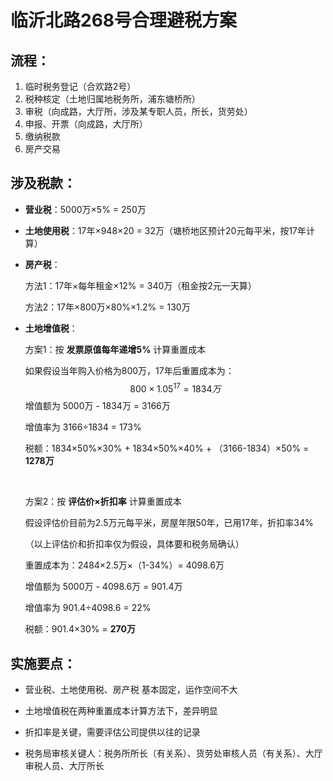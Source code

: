 # 临沂北路268号合理避税方案

## 流程：

1. 临时税务登记（合欢路2号）
2. 税种核定（土地归属地税务所，浦东塘桥所）
3. 审税（向成路，大厅所，涉及某专职人员，所长，货劳处）
4. 申报、开票（向成路，大厅所）
5. 缴纳税款
6. 房产交易

## 涉及税款：

- **营业税**：5000万×5% = 250万

- **土地使用税**：17年×948×20 = 32万（塘桥地区预计20元每平米，按17年计算）

- **房产税**：

  方法1：17年×每年租金×12% = 340万（租金按2元一天算）

  方法2：17年×800万×80%×1.2% = 130万

- **土地增值税**：

  方案1：按 **发票原值每年递增5%** 计算重置成本

  如果假设当年购入价格为800万，17年后重置成本为：
  $$
  800×1.05 ^{17} = 1834万
  $$
  增值额为 5000万 - 1834万 = 3166万

  增值率为 3166÷1834 = 173%

  税额：1834×50%×30% + 1834×50%×40% + （3166-1834）×50%  = **1278万** 

  ​

  方案2：按 **评估价×折扣率** 计算重置成本

  假设评估价目前为2.5万元每平米，房屋年限50年，已用17年，折扣率34%

  （以上评估价和折扣率仅为假设，具体要和税务局确认）

  重置成本为：2484×2.5万×（1-34%）= 4098.6万

  增值额为 5000万 - 4098.6万 = 901.4万

  增值率为 901.4÷4098.6 = 22%

  税额：901.4×30%  = **270万** 

## 实施要点：

- 营业税、土地使用税、房产税 基本固定，运作空间不大

- 土地增值税在两种重置成本计算方法下，差异明显

- 折扣率是关键，需要评估公司提供以往的记录

- 税务局审核关键人：税务所所长（有关系）、货劳处审核人员（有关系）、大厅审税人员、大厅所长

  ​

